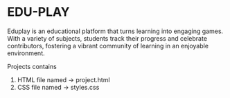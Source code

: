 # EDU-PLAY
Eduplay is an educational platform that turns learning into engaging games. With a variety of subjects, students track their progress and celebrate contributors, fostering a vibrant community of learning in an enjoyable environment.


Projects contains
1. HTML file named -> project.html
2. CSS file named -> styles.css
